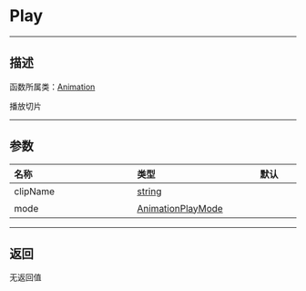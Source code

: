 # Play
-----------------------------------------------------------------------------------------
## 描述

函数所属类：[Animation](/Api/Class/Animation/SandboxAnimation.md)

播放切片

-----------------------------------------------------------------------------------------
## 参数

|<div style="width:200px">**名称**</div>|<div style="width:200px">**类型**</div>|<div style="width:200px">**默认**</div>|<div style="width:345px">**描述**</div>|
|:--------------------|:--------------------|:--------------------|:--------------------|
|clipName|[string](/Api/DataType/String.md)||切片名字|
|mode|[AnimationPlayMode](/Api/Enumerate/Animation/AnimationPlayMode.md)||切片播放模式|


-----------------------------------------------------------------------------------------
## 返回

无返回值